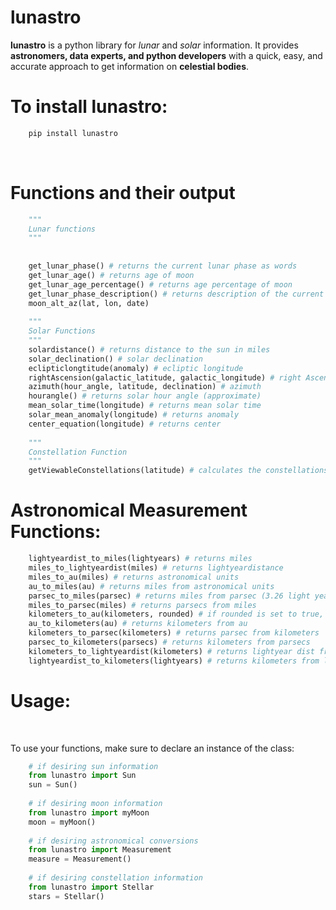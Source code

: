 # lunastro
<strong>lunastro</strong> is a python library for <i>lunar</i> and <i>solar</i> information. It provides <strong>astronomers, data experts, and python developers</strong> with a quick, easy, and accurate approach to get information on <strong>celestial bodies</strong>.

<h1>To install lunastro:</h1>

```python
    pip install lunastro
```
<br>

<h1>Functions and their output</h1>

```python
    """ 
    Lunar functions
    """
    
    
    get_lunar_phase() # returns the current lunar phase as words
    get_lunar_age() # returns age of moon
    get_lunar_age_percentage() # returns age percentage of moon
    get_lunar_phase_description() # returns description of the current moon phase
    moon_alt_az(lat, lon, date)
    
    """
    Solar Functions
    """
    solardistance() # returns distance to the sun in miles
    solar_declination() # solar declination
    eclipticlongtitude(anomaly) # ecliptic longitude
    rightAscension(galactic_latitude, galactic_longitude) # right Ascension
    azimuth(hour_angle, latitude, declination) # azimuth
    hourangle() # returns solar hour angle (approximate)
    mean_solar_time(longitude) # returns mean solar time
    solar_mean_anomaly(longitude) # returns anomaly
    center_equation(longitude) # returns center
    
    """
    Constellation Function
    """
    getViewableConstellations(latitude) # calculates the constellations that you can see (out of the 88 internationally recognized ones) based on latitude. Doesn't take into account other factors such as height or obstructions to the sky.
```


<h1>Astronomical Measurement Functions:</h1>

```python
    lightyeardist_to_miles(lightyears) # returns miles 
    miles_to_lightyeardist(miles) # returns lightyeardistance
    miles_to_au(miles) # returns astronomical units
    au_to_miles(au) # returns miles from astronomical units
    parsec_to_miles(parsec) # returns miles from parsec (3.26 light years is a parsec)
    miles_to_parsec(miles) # returns parsecs from miles 
    kilometers_to_au(kilometers, rounded) # if rounded is set to true, it rounds value, else ,it returns au from kilometers
    au_to_kilometers(au) # returns kilometers from au
    kilometers_to_parsec(kilometers) # returns parsec from kilometers
    parsec_to_kilometers(parsecs) # returns kilometers from parsecs
    kilometers_to_lightyeardist(kilometers) # returns lightyear dist from kilometers
    lightyeardist_to_kilometers(lightyears) # returns kilometers from lightyears
```

<h1>Usage:</h1>
<br>

To use your functions, make sure to declare an instance of the class:

```python
    # if desiring sun information
    from lunastro import Sun
    sun = Sun()
    
    # if desiring moon information
    from lunastro import myMoon
    moon = myMoon()
    
    # if desiring astronomical conversions
    from lunastro import Measurement
    measure = Measurement()
    
    # if desiring constellation information
    from lunastro import Stellar
    stars = Stellar()
